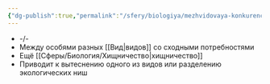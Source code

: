 ```yaml
---
{"dg-publish":true,"permalink":"/sfery/biologiya/mezhvidovaya-konkurencziya/","tags":["Эволюция"]}
---
```


- -/-
- Между особями разных [[Вид\|видов]] со сходными потребностями 
- Ещё [[Сферы/Биология/Хищничество\|хищничество]] 
- Приводит к вытеснению одного из видов или разделению экологических ниш 